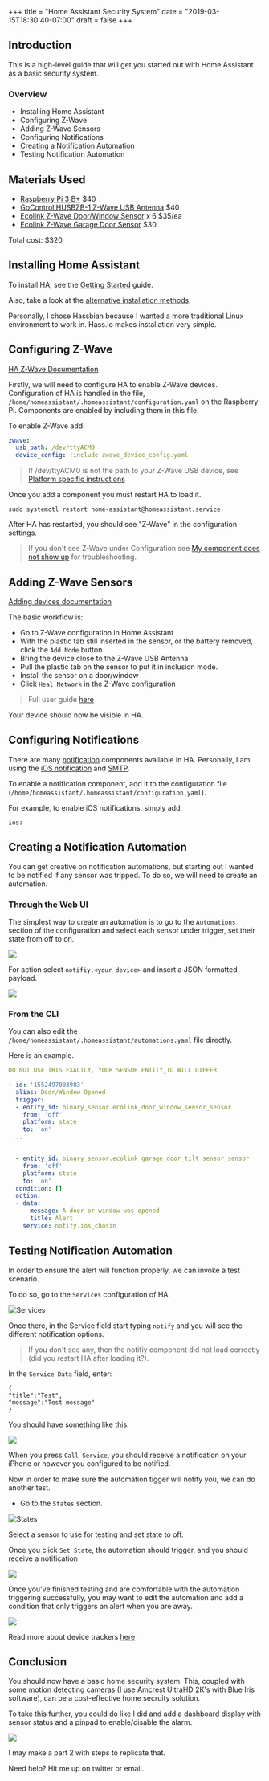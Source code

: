+++
title = "Home Assistant Security System"
date = "2019-03-15T18:30:40-07:00"
draft = false
+++

## Introduction

This is a high-level guide that will get you started out with Home Assistant as a basic security system.

### Overview

- Installing Home Assistant
- Configuring Z-Wave
- Adding Z-Wave Sensors
- Configuring Notifications
- Creating a Notification Automation
- Testing Notification Automation

## Materials Used

- [Raspberry Pi 3 B+](https://www.amazon.com/ELEMENT-Element14-Raspberry-Pi-Motherboard/dp/B07BDR5PDW/ref=sr_1_4?keywords=raspberry+pi&qid=1552499073&s=gateway&sr=8-4) $40
- [GoControl HUSBZB-1 Z-Wave USB Antenna](https://www.amazon.com/GoControl-CECOMINOD016164-HUSBZB-1-USB-Hub/dp/B01GJ826F8/ref=sr_1_5?keywords=z-wave+usb&qid=1552499004&s=gateway&sr=8-5) $40
- [Ecolink Z-Wave Door/Window Sensor](https://www.amazon.com/Z-Wave-Magnets-Window-Sensor-DWZWAVE2-5-ECO/dp/B01N5HB4U5/ref=sr_1_9?keywords=ecolink&qid=1552895648&s=electronics&sr=1-9) x 6 $35/ea
- [Ecolink Z-Wave Garage Door Sensor](https://www.amazon.com/Z-Wave-Plated-Reliability-Garage-TILT-ZWAVE2-5-ECO/dp/B01MRZB0NT/ref=pd_lpo_vtph_60_bs_lp_t_1?_encoding=UTF8&psc=1&refRID=SYE35K9HVQ98S8FGM56F) $30

Total cost: $320

## Installing Home Assistant

To install HA, see the [Getting Started](https://www.home-assistant.io/getting-started/) guide. 

Also, take a look at the [alternative installation methods](https://www.home-assistant.io/docs/installation/). 

Personally, I chose Hassbian because I wanted a more traditional Linux environment to work in. Hass.io makes installation very simple.

## Configuring Z-Wave

[HA Z-Wave Documentation](https://www.home-assistant.io/docs/z-wave/)

Firstly, we will need to configure HA to enable Z-Wave devices. Configuration of HA is handled in the file, `/home/homeassistant/.homeassistant/configuration.yaml` on the Raspberry Pi. Components are enabled by including them in this file.

To enable Z-Wave add:

```yaml
zwave:
  usb_path: /dev/ttyACM0
  device_config: !include zwave_device_config.yaml
``` 
> If /dev/ttyACM0 is not the path to your Z-Wave USB device, see [Platform specific instructions](https://www.home-assistant.io/docs/z-wave/installation/#platform-specific-instructions)

Once you add a component you must restart HA to load it.

`sudo systemctl restart home-assistant@homeassistant.service`

After HA has restarted, you should see "Z-Wave" in the configuration settings.

> If you don't see Z-Wave under Configuration see [My component does not show up](https://www.home-assistant.io/docs/configuration/troubleshooting/#my-component-does-not-show-up) for troubleshooting.

## Adding Z-Wave Sensors

[Adding devices documentation](https://www.home-assistant.io/docs/z-wave/adding/)

The basic workflow is:

- Go to Z-Wave configuration in Home Assistant
- With the plastic tab still inserted in the sensor, or the battery removed, click the `Add Node` button
- Bring the device close to the Z-Wave USB Antenna
- Pull the plastic tab on the sensor to put it in inclusion mode.
- Install the sensor on a door/window
- Click `Heal Network` in the Z-Wave configuration

> Full user guide [here](https://6tlur2di0ct3xw8lx1hkhknd-wpengine.netdna-ssl.com/wp-content/uploads/DW-Zwave-Manual-R1-01.pdf)

Your device should now be visible in HA.

## Configuring Notifications

There are many [notification](https://www.home-assistant.io/components/#search/notification) components available in HA. Personally, I am using the [iOS notification](https://www.home-assistant.io/docs/ecosystem/ios/) and [SMTP](https://www.home-assistant.io/components/notify.smtp/).

To enable a notification component, add it to the configuration file (`/home/homeassistant/.homeassistant/configuration.yaml`).

For example, to enable iOS notifications, simply add:

`ios:`

## Creating a Notification Automation

You can get creative on notification automations, but starting out I wanted to be notified if any sensor was tripped. To do so, we will need to create an automation.

### Through the Web UI

The simplest way to create an automation is to go to the `Automations` section of the configuration and select each sensor under trigger, set their state from off to on. 

![](https://i.imgur.com/3BQhrX5.png)

For action select `notifiy.<your device>` and insert a JSON formatted payload.

![](https://i.imgur.com/f3Ne1J7.png)

### From the CLI

You can also edit the `/home/homeassistant/.homeassistant/automations.yaml` file directly.

Here is an example.

```yaml
DO NOT USE THIS EXACTLY, YOUR SENSOR ENTITY_ID WILL DIFFER

- id: '1552497003983'
  alias: Door/Window Opened
  trigger:
  - entity_id: binary_sensor.ecolink_door_window_sensor_sensor
    from: 'off'
    platform: state
    to: 'on'
 ...


  - entity_id: binary_sensor.ecolink_garage_door_tilt_sensor_sensor
    from: 'off'
    platform: state
    to: 'on'
  condition: []
  action:
  - data:
      message: A door or window was opened
      title: Alert
    service: notify.ios_chosin
```

## Testing Notification Automation

In order to ensure the alert will function properly, we can invoke a test scenario. 

To do so, go to the `Services` configuration of HA. 

![Services](https://i.imgur.com/8RD5NXE.png)

Once there, in the Service field start typing `notify` and you will see the different notification options.

> If you don't see any, then the notifiy component did not load correctly (did you restart HA after loading it?).

In the `Service Data` field, enter:

```
{
"title":"Test",
"message":"Test message"
}
```

You should have something like this:

![](https://i.imgur.com/RxLb7A9.png)

When you press `Call Service`, you should receive a notification on your iPhone or however you configured to be notified.

Now in order to make sure the automation tigger will notify you, we can do another test. 

- Go to the `States` section.

![States](https://i.imgur.com/oP0CbUw.png)

Select a sensor to use for testing and set state to off.

Once you click `Set State`, the automation should trigger, and you should receive a notification

![](https://i.imgur.com/aArax1Bl.jpg)

Once you've finished testing and are comfortable with the automation triggering successfully, you may want to edit the automation and add a condition that only triggers an alert when you are away. 

![](https://i.imgur.com/I9GJoh5.png)

Read more about device trackers [here](https://www.home-assistant.io/components/device_tracker/)

## Conclusion

You should now have a basic home security system. This, coupled with some motion detecting cameras (I use Amcrest UltraHD 2K's with Blue Iris software), can be a cost-effective home secruity solution.

To take this further, you could do like I did and add a dashboard display with sensor status and a pinpad to enable/disable the alarm.

![](https://i.imgur.com/iABCVUX.jpg)

I may make a part 2 with steps to replicate that.

Need help? Hit me up on twitter or email.